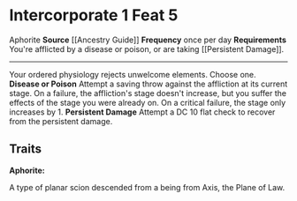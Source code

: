 ﻿---
actions: '[one-action]'
cost: null
element: null
feat: Intercorporate
frequency: once per day
heighten_level: null
id: '2481'
level: '5'
name: Intercorporate
prerequisite: null
rarity: Common
requirement: You're afflicted by a [[DATABASE/trait/Disease|disease]] or [[DATABASE/trait/Poison|poison]]
  , or are taking [[DATABASE/condition/Persistent Damage|persistent damage]] .
school: null
source: '[[DATABASE/source/Ancestry Guide|Ancestry Guide]]'
subcategory: null
trait:
- '[[DATABASE/trait/Aphorite|Aphorite]]'
trigger: null
type: Feat

---
# Intercorporate <span class="action-icon">1</span> <span class="item-type">Feat 5</span>

<span class="item-trait">Aphorite</span>
**Source** [[Ancestry Guide]] 
**Frequency** once per day
**Requirements** You're afflicted by a disease or poison, or are taking [[Persistent Damage]].

---
Your ordered physiology rejects unwelcome elements. Choose one. 
**Disease or Poison** Attempt a saving throw against the affliction at its current stage. On a failure, the affliction's stage doesn't increase, but you suffer the effects of the stage you were already on. On a critical failure, the stage only increases by 1. 
**Persistent Damage** Attempt a DC 10 flat check to recover from the persistent damage.

## Traits

**Aphorite:**

A type of planar scion descended from a being from Axis, the Plane of Law.